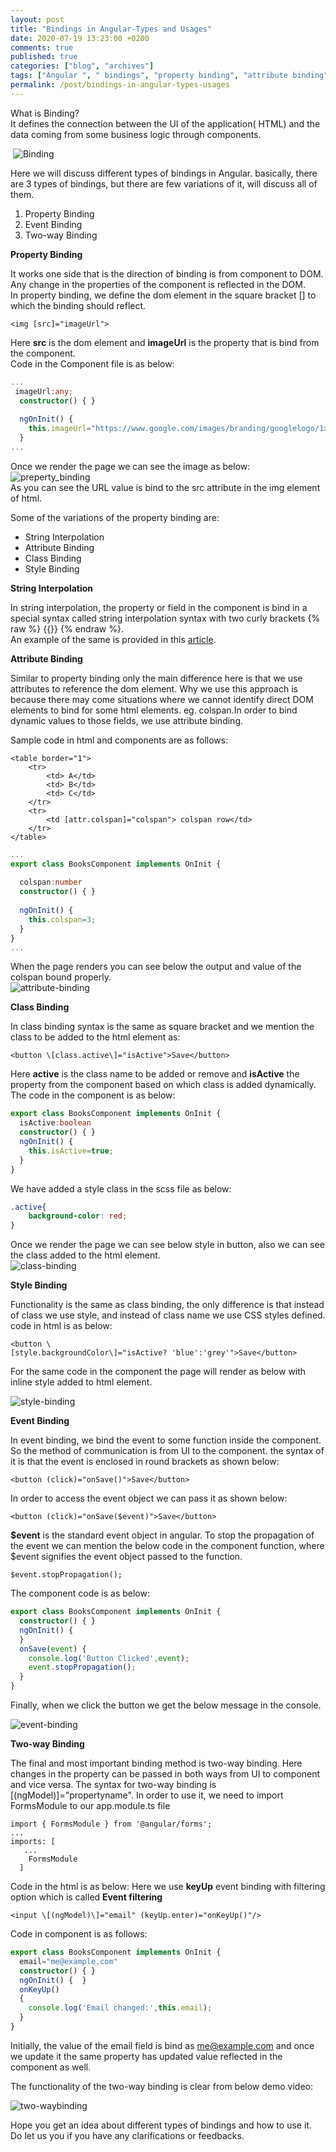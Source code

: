 ```yaml
---
layout: post
title: "Bindings in Angular-Types and Usages"
date: 2020-07-19 13:23:00 +0200
comments: true
published: true
categories: ["blog", "archives"]
tags: ["Angular ", " bindings", "property binding", "attribute binding", "class binding", "style binding", "event binding", "two-way binding", "usage of binding", "angular bindings"]
permalink: /post/bindings-in-angular-types-usages
---
```


What is Binding?  
It defines the connection between the UI of the application( HTML) and the data coming from some business logic through components.

 ![Binding](/assets/img/posts/2020/07/Binding.jpg)

Here we will discuss different types of bindings in Angular. basically, there are 3 types of bindings, but there are few variations of it, will discuss all of them.

1.  Property Binding
2.  Event Binding
3.  Two-way Binding

**Property Binding**

It works one side that is the direction of binding is from component to DOM. Any change in the properties of the component is reflected in the DOM.  
In property binding, we define the dom element in the square bracket \[\] to which the binding should reflect.

`<img [src]="imageUrl">`

  
Here **src** is the dom element and **imageUrl** is the property that is bind from the component.  
Code in the Component file is as below:

``` typescript
...
 imageUrl:any;
  constructor() { }
 
  ngOnInit() {
    this.imageUrl="https://www.google.com/images/branding/googlelogo/1x/googlelogo_color_272x92dp.png";
  }
...
```

Once we render the page we can see the image as below:  
![preperty_binding](/assets/img/posts/2020/07/preperty_binding.jpg)  
As you can see the URL value is bind to the src attribute in the img element of html.

Some of the variations of the property binding are:

*   String Interpolation
*   Attribute Binding
*   Class Binding
*   Style Binding

**String Interpolation**

In string interpolation, the property or field in the component is bind in a special syntax called string interpolation syntax with two curly brackets {% raw %} {{}} {% endraw %}.  
An example of the same is provided in this [article](/post/building-blocks-of-an-angular-application-components-modules#string-interpolation "string interpolation").

**Attribute Binding**

Similar to property binding only the main difference here is that we use attributes to reference the dom element. Why we use this approach is because there may come situations where we cannot identify direct DOM elements to bind for some html elements. eg. colspan.In order to bind dynamic values to those fields, we use attribute binding.

Sample code in html and components are as follows:

```
<table border="1">
    <tr>
        <td> A</td>
        <td> B</td>
        <td> C</td>
    </tr>
    <tr>
        <td [attr.colspan]="colspan"> colspan row</td>
    </tr>
</table>
```

```typescript
...
export class BooksComponent implements OnInit {
 
  colspan:number
  constructor() { }
 
  ngOnInit() {
    this.colspan=3;
  }
}
...
```

When the page renders you can see below the output and value of the colspan bound properly.  
![attribute-binding](/assets/img/posts/2020/07/attribute-binding.jpg)

**Class Binding**

In class binding syntax is the same as square bracket and we mention the class to be added to the html element as:

`<button \[class.active\]="isActive">Save</button>`

Here **active** is the class name to be added or remove and **isActive** the property from the component based on which class is added dynamically.  
The code in the component is as below:  

```typescript
export class BooksComponent implements OnInit {
  isActive:boolean
  constructor() { }
  ngOnInit() {
    this.isActive=true;
  }
}
```

We have added a style class in the scss file as below:  

```css
.active{
    background-color: red;
}
```

Once we render the page we can see below style in button, also we can see the class added to the html element.  
![class-binding](/assets/img/posts/2020/07/class-binding.jpg)  
  
**Style Binding**

Functionality is the same as class binding, the only difference is that instead of class we use style, and instead of class name we use CSS styles defined. code in html is as below:  
  

`<button \[style.backgroundColor\]="isActive? 'blue':'grey'">Save</button>`

For the same code in the component the page will render as below with inline style added to html element.

![style-binding](/assets/img/posts/2020/07/style-binding.jpg)

  
**Event Binding**

In event binding, we bind the event to some function inside the component. So the method of communication is from UI to the component. the syntax of it is that the event is enclosed in round brackets as shown below:

`<button (click)="onSave()">Save</button>`

In order to access the event object we can pass it as shown below:

`<button (click)="onSave($event)">Save</button>`

**$event** is the standard event object in angular. To stop the propagation of the event we can mention the below code in the component function, where $event signifies the event object passed to the function.  

`$event.stopPropagation();`

The component code is as below:

```typescript
export class BooksComponent implements OnInit {
  constructor() { }
  ngOnInit() {
  }
  onSave(event) {
    console.log('Button Clicked',event);
    event.stopPropagation();
  }
}
```

Finally, when we click the button we get the below message in the console.

![event-binding](/assets/img/posts/2020/07/event-binding.jpg)

**Two-way Binding**

The final and most important binding method is two-way binding. Here changes in the property can be passed in both ways from UI to component and vice versa. The syntax for two-way binding is \[(ngModel)\]="propertyname". In order to use it, we need to import FormsModule to our app.module.ts file  

```
import { FormsModule } from '@angular/forms';
...
imports: [
   ...
    FormsModule
  ]
```

Code in the html is as below: Here we use **keyUp** event binding with filtering option which is called **Event filtering**   

`<input \[(ngModel)\]="email" (keyUp.enter)="onKeyUp()"/>`

Code in component is as follows:

```typescript
export class BooksComponent implements OnInit {
  email="me@example.com"
  constructor() { }
  ngOnInit() {  }
  onKeyUp()
  {
    console.log('Email changed:',this.email);
  }
}
```

Initially, the value of the email field is bind as [me@example.com](mailto:me@example.com) and once we update it the same property has updated value reflected in the component as well.

The functionality of the two-way binding is clear from below demo video:

![two-waybinding](/assets/img/posts/2020/07/two-waybinding.gif)

Hope you get an idea about different types of bindings and how to use it. Do let us you if you have any clarifications or feedbacks.